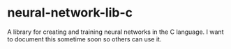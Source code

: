 # neural-network-lib-c
A library for creating and training neural networks in the C language. I want to document this sometime soon so others can use it.
